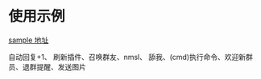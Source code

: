 # 使用示例

[sample 地址](https://github.com/XiyaoWong/python-iotbot/tree/master/sample 'sample地址')

自动回复+1、 刷新插件、召唤群友、nmsl、 舔我、(cmd)执行命令、欢迎新群员、退群提醒、发送图片
